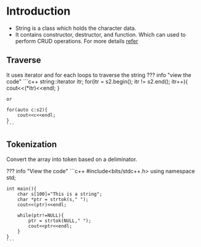 # Introduction

- String is a class which holds the character data.
- It contains constructor, destructor, and function. Which can used to perform CRUD operations. For more details [refer](https://www.cplusplus.com/reference/string/string/)

## Traverse

It uses iterator and for each loops to traverse the string
??? info "view the code"
    ```c++
    string::iterator itr;
    for(itr = s2.begin(); itr != s2.end(); itr++){
        cout<<(*itr)<<endl;
    }

    or

    for(auto c:s2){
        cout<<c<<endl;
    }
    ```

## Tokenization

Convert the array into token based on a deliminator.

??? info "View the code"
    ```c++
    #include<bits/stdc++.h>
    using namespace std;

    int main(){
        char s[100]="This is a string";
        char *ptr = strtok(s," ");
        cout<<(ptr)<<endl;

        while(ptr!=NULL){
            ptr = strtok(NULL," ");
            cout<<ptr<<endl;
        }
    }
    ```
    